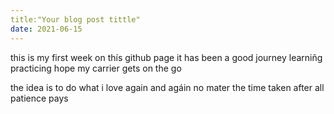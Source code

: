 ```yaml
---
title:"Your blog post tittle"
date: 2021-06-15
---
```

this is my first week on thís github page
it has been a good journey
learniñg practicing
hope my carrier gets on the go

the idea is to do what i love
again and agáin  no mater the time taken
after all patience pays
